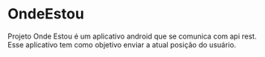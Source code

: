 # OndeEstou

Projeto Onde Estou é um aplicativo android que se comunica com api rest. Esse aplicativo tem como objetivo enviar a atual posição do usuário.
